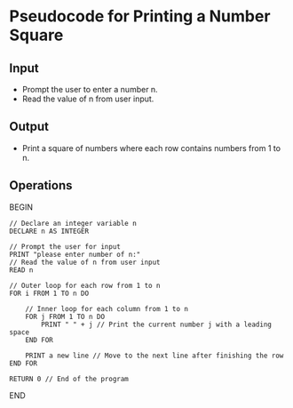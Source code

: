 # Pseudocode for Printing a Number Square

## Input
- Prompt the user to enter a number n.
- Read the value of n from user input.

## Output
- Print a square of numbers where each row contains numbers from 1 to n.

## Operations
BEGIN

    // Declare an integer variable n
    DECLARE n AS INTEGER
    
    // Prompt the user for input
    PRINT "please enter number of n:"
    // Read the value of n from user input
    READ n
    
    // Outer loop for each row from 1 to n
    FOR i FROM 1 TO n DO
        
        // Inner loop for each column from 1 to n
        FOR j FROM 1 TO n DO
            PRINT " " + j // Print the current number j with a leading space
        END FOR
        
        PRINT a new line // Move to the next line after finishing the row
    END FOR

    RETURN 0 // End of the program

END
